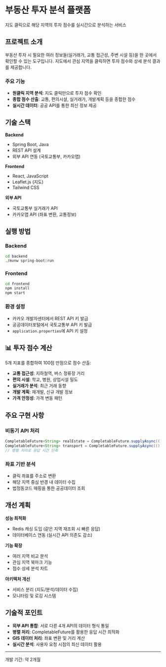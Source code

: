 # 부동산 투자 분석 플랫폼

지도 클릭으로 해당 지역의 투자 점수를 실시간으로 분석하는 서비스

## 프로젝트 소개

부동산 투자 시 필요한 여러 정보들(실거래가, 교통 접근성, 주변 시설 등)을 한 곳에서 확인할 수 있는 도구입니다.
지도에서 관심 지역을 클릭하면 투자 점수와 상세 분석 결과를 제공합니다.

### 주요 기능
- **원클릭 지역 분석**: 지도 클릭만으로 투자 점수 확인
- **종합 점수 산출**: 교통, 편의시설, 실거래가, 개발계획 등을 종합한 점수
- **실시간 데이터**: 공공 API를 통한 최신 정보 제공

## 기술 스택

**Backend**
- Spring Boot, Java
- REST API 설계
- 외부 API 연동 (국토교통부, 카카오맵)

**Frontend** 
- React, JavaScript
- Leaflet.js (지도)
- Tailwind CSS

**외부 API**
- 국토교통부 실거래가 API
- 카카오맵 API (좌표 변환, 교통정보)

## 실행 방법

### Backend
```bash
cd backend
./mvnw spring-boot:run
```

### Frontend
```bash
cd frontend
npm install
npm start
```

### 환경 설정
- 카카오 개발자센터에서 REST API 키 발급
- 공공데이터포털에서 국토교통부 API 키 발급
- `application.properties`에 API 키 설정

## 📊 투자 점수 계산

5개 지표를 종합하여 100점 만점으로 점수 산출:

- **교통 접근성**: 지하철역, 버스 정류장 거리
- **편의 시설**: 학교, 병원, 상업시설 밀도  
- **실거래가 분석**: 최근 거래 동향
- **개발 계획**: 재개발, 신규 개발 정보
- **가격 안정성**: 가격 변동 패턴

## 주요 구현 사항

### 비동기 API 처리
```java
CompletableFuture<String> realEstate = CompletableFuture.supplyAsync(() -> getRealEstateData());
CompletableFuture<String> transport = CompletableFuture.supplyAsync(() -> getTransportData());
// 병렬 처리로 응답 시간 단축
```

### 좌표 기반 분석
- 클릭 좌표를 주소로 변환
- 해당 지역 중심 반경 내 데이터 수집
- 법정동코드 매핑을 통한 공공데이터 조회

## 개선 계획

**성능 최적화**
- Redis 캐싱 도입 (같은 지역 재조회 시 빠른 응답)
- 데이터베이스 연동 (실시간 API 의존도 감소)

**기능 확장**  
- 여러 지역 비교 분석
- 관심 지역 북마크 기능
- 점수 상세 분석 차트

**아키텍처 개선**
- 서비스 분리 (지도/분석/데이터 수집)
- 모니터링 및 로깅 시스템

## 기술적 포인트

- **외부 API 통합**: 서로 다른 4개 API의 데이터 형식 통일
- **병렬 처리**: CompletableFuture를 활용한 응답 시간 최적화  
- **GIS 데이터 처리**: 좌표 변환 및 거리 계산
- **실시간 분석**: 사용자 요청 시점의 최신 데이터 활용

---

개발 기간: 약 2개월